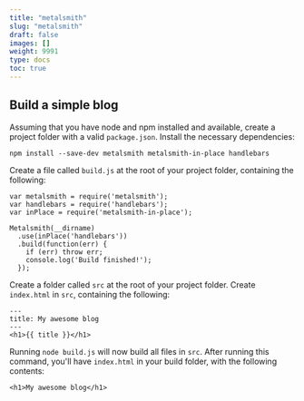 ```yaml
---
title: "metalsmith"
slug: "metalsmith"
draft: false
images: []
weight: 9991
type: docs
toc: true
---
```


## Build a simple blog
Assuming that you have node and npm installed and available, create a project folder with a valid `package.json`. Install the necessary dependencies:

    npm install --save-dev metalsmith metalsmith-in-place handlebars

Create a file called `build.js` at the root of your project folder, containing the following:

    var metalsmith = require('metalsmith');
    var handlebars = require('handlebars');
    var inPlace = require('metalsmith-in-place');

    Metalsmith(__dirname)
      .use(inPlace('handlebars'))
      .build(function(err) {
        if (err) throw err;
        console.log('Build finished!');
      });

Create a folder called `src` at the root of your project folder. Create `index.html` in `src`, containing the following:

    ---
    title: My awesome blog
    ---
    <h1>{{ title }}</h1>

Running `node build.js` will now build all files in `src`. After running this command, you'll have `index.html` in your build folder, with the following contents:

    <h1>My awesome blog</h1>


